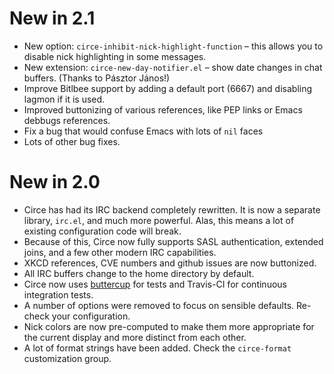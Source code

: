# New in 2.1

- New option: `circe-inhibit-nick-highlight-function` – this allows
  you to disable nick highlighting in some messages.
- New extension: `circe-new-day-notifier.el` – show date changes in
  chat buffers. (Thanks to Pásztor János!)
- Improve Bitlbee support by adding a default port (6667) and
  disabling lagmon if it is used.
- Improved buttonizing of various references, like PEP links or Emacs
  debbugs references.
- Fix a bug that would confuse Emacs with lots of `nil` faces
- Lots of other bug fixes.

# New in 2.0

- Circe has had its IRC backend completely rewritten. It is now a
  separate library, `irc.el`, and much more powerful. Alas, this means
  a lot of existing configuration code will break.
- Because of this, Circe now fully supports SASL authentication,
  extended joins, and a few other modern IRC capabilities.
- XKCD references, CVE numbers and github issues are now buttonized.
- All IRC buffers change to the home directory by default.
- Circe now uses [buttercup][] for tests and Travis-CI for continuous
  integration tests.
- A number of options were removed to focus on sensible defaults.
  Re-check your configuration.
- Nick colors are now pre-computed to make them more appropriate for
  the current display and more distinct from each other.
- A lot of format strings have been added. Check the `circe-format`
  customization group.

[buttercup]: https://github.com/jorgenschaefer/emacs-buttercup
